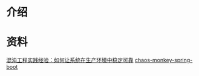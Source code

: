 # 介绍

# 资料
[混沌工程实践经验：如何让系统在生产环境中稳定可靠](https://www.infoq.cn/article/chaos-engineering-in-production)
[chaos-monkey-spring-boot](https://github.com/codecentric/chaos-monkey-spring-boot)
